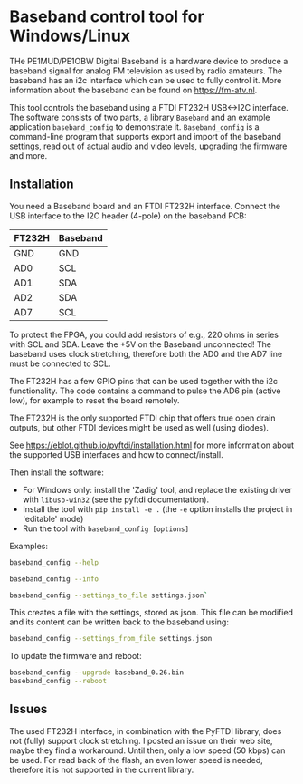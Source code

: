 # Baseband control tool for Windows/Linux

THe PE1MUD/PE1OBW Digital Baseband is a hardware device to produce a baseband
signal for analog FM television as used by radio amateurs.
The baseband has an i2c interface which can be used to fully control it.
More information about the baseband can be found on <https://fm-atv.nl>.

This tool controls the baseband using a FTDI FT232H USB<->I2C interface.
The software consists of two parts, a library `Baseband` and an example
application `baseband_config` to demonstrate it. `Baseband_config` is a
command-line program that supports export and import of the baseband settings,
read out of actual audio and video levels, upgrading the firmware and more.

## Installation

You need a Baseband board and an FTDI FT232H interface.
Connect the USB interface to the I2C header (4-pole) on the baseband PCB:

|FT232H   |Baseband |
|---------|---------|
|GND      |GND      |
|AD0      |SCL      |
|AD1      |SDA      |
|AD2      |SDA      |
|AD7      |SCL      |

To protect the FPGA, you could add resistors of e.g., 220 ohms in series
with SCL and SDA. Leave the +5V on the Baseband unconnected! The baseband
uses clock stretching, therefore both the AD0 and the AD7 line must be
connected to SCL.

The FT232H has a few GPIO pins that can be used together with the i2c
functionality. The code contains a command to pulse the AD6 pin (active low),
for example to reset the board remotely.

The FT232H is the only supported FTDI chip that offers true open drain outputs,
but other FTDI devices might be used as well (using diodes).

See <https://eblot.github.io/pyftdi/installation.html> for more information
about the supported USB interfaces and how to connect/install.

Then install the software:

- For Windows only: install the 'Zadig' tool, and replace the existing driver
with `libusb-win32` (see the pyftdi documentation).
- Install the tool with `pip install -e .` (the `-e` option installs the
project in 'editable' mode)
- Run the tool with `baseband_config [options]`

Examples:

```bash
baseband_config --help
```

```bash
baseband_config --info
```

```bash
baseband_config --settings_to_file settings.json`
```

This creates a file with the settings, stored as json.
This file can be modified and its content can be written back to the baseband using:

```bash
baseband_config --settings_from_file settings.json
```

To update the firmware and reboot:

```bash
baseband_config --upgrade baseband_0.26.bin
baseband_config --reboot
```

## Issues

The used FT232H interface, in combination with the PyFTDI library, does not
(fully) support clock stretching. I posted an issue on their web site, maybe
they find a workaround. Until then, only a low speed (50 kbps) can be used.
For read back of the flash, an even lower speed is needed, therefore it is not
supported in the current library.
